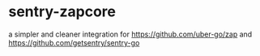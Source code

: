 # sentry-zapcore
a simpler and cleaner integration for https://github.com/uber-go/zap and https://github.com/getsentry/sentry-go
